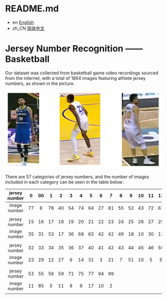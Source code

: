 # README.md
- en [English](README.md)
- zh_CN [简体中文](README_CN.md)


# Jersey Number Recognition —— Basketball

Our dataset was collected from basketball game video recordings sourced from the internet, with a total of 1864 images featuring athlete jersey numbers, as shown in the picture.

![image](https://github.com/zhiSports/AI_Sports_Dataset/blob/main/data/Jersey_Number_Recognition/img/demo.png)

There are 57 categories of jersey numbers, and the number of images included in each category can be seen in the table below:

| jersey number   | 0   | 00   | 1   | 2    | 3   | 4    | 5   | 6    | 7   | 8    | 9   | 10   | 11  | 12   | 13  | 14   |
| :---:     |:---:| :---:|:---:| :---:|:---:| :---:|:---:| :---:|:---:| :---:|:---:| :---:|:---:| :---:|:---:| :---:|
| image number   | 77  | 6    | 78  | 40   | 54  | 74   | 64  | 27   | 81  | 55   | 52  | 43   | 72  | 67   | 44  | 61   |
|            |     |      |     |      |     |     |      |     |      |     |      |     |     |      |     |      | 
| jersey number       | 15 | 16   | 17  | 18   | 19  | 20   | 21  | 22   | 23  | 24   | 25  | 26   | 27  | 29   | 30  | 31   |
| image number   | 35  | 31   | 53  | 17   | 36  | 68   | 63  | 42   | 42  | 49   | 18  | 10   | 30  | 13   | 18  | 11   |
|            |     |      |     |      |     |     |      |     |      |     |      |     |     |      |     |      | 
| jersey number       | 32  | 33   | 34  | 35   | 36  | 37   | 40  | 41   | 42  | 43   | 44  | 45   | 46  | 50   | 51  | 52   |
| image number   | 23  | 29   | 12  | 27   | 9   | 14   | 31  | 3    | 21  | 7    | 51  | 10   | 5   | 9    | 5   | 10   |
|            |     |      |     |      |     |     |      |     |      |     |      |     |     |      |     |      | 
| jersey number       | 53  | 55   | 56   | 59  | 71  | 75   | 77   | 94  | 99  |      |     |      |     |      |     |     |
| image number   | 11  | 85   | 5   | 11   | 8   | 9    | 17  | 10   | 2   |      |     |      |     |      |     |     |
|            |     |      |     |      |     |     |      |     |      |     |      |     |     |      |     |      | 
